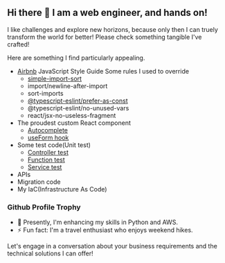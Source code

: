 ## Hi there 👋 I am a web engineer, and hands on!

I like challenges and explore new horizons, because only then I can truely transform the world for better!
Please check something tangible I've crafted!

Here are something I find particularly appealing.

- [Airbnb](https://github.com/airbnb/javascript) JavaScript Style Guide
  Some rules I used to override
  * [simple-import-sort](https://github.com/lydell/eslint-plugin-simple-import-sort#readme)
  * import/newline-after-import
  * sort-imports
  * [@typescript-eslint/prefer-as-const](https://github.com/typescript-eslint/typescript-eslint/blob/HEAD/packages/eslint-plugin/docs/rules/prefer-as-const.md)
  * @typescript-eslint/no-unused-vars
  * react/jsx-no-useless-fragment
- The proudest custom React component
  * [Autocomplete](https://gist.github.com/WebCrazy003/b731ca10ea017feca8e8756da859bd69)
  * [useForm hook](https://gist.github.com/WebCrazy003/0a07b92d91fdf4c0e48ccdae734f12c8)
- Some test code(Unit test)
  * [Controller test](https://gist.github.com/WebCrazy003/79e64945c5644f658d8fb7950325e4eb)
  * [Function test](https://gist.github.com/WebCrazy003/c29a5d8fae2377bb6ba3f58a162d8764)
  * [Service test](https://gist.github.com/WebCrazy003/7f8266b307475b4db0832d64d392bf94)
- APIs
- Migration code
- My IaC(Infrastructure As Code)

### Github Profile Trophy


- 🌱 Presently, I'm enhancing my skills in Python and AWS.
- ⚡ Fun fact: I'm a travel enthusiast who enjoys weekend hikes.

Let's engage in a conversation about your business requirements and the technical solutions I can offer!

<!--
**WebCrazy003/webcrazy003** is a ✨ _special_ ✨ repository because its `README.md` (this file) appears on your GitHub profile.

Here are some ideas to get you started:

- 🔭 I’m currently working on ...
- 🌱 I’m currently learning ...
- 👯 I’m looking to collaborate on ...
- 🤔 I’m looking for help with ...
- 💬 Ask me about ...
- 📫 How to reach me: ...
- 😄 Pronouns: ...
- ⚡ Fun fact: ...
-->
